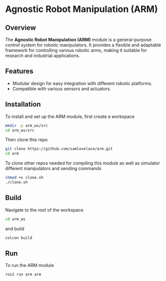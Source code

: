 # Agnostic Robot Manipulation (ARM)

## Overview

The **Agnostic Robot Manipulation (ARM)** module is a general-purpose control system for robotic manipulators. It provides a flexible and adaptable framework for controlling various robotic arms, making it suitable for research and industrial applications.

## Features

- Modular design for easy integration with different robotic platforms.
- Compatible with various sensors and actuators.

## Installation

To install and set up the ARM module, first create a workspace

```sh
mkdir -p arm_ws/src
cd arm_ws/src
```

Then clone this repo

```sh
git clone https://github.com/samlovelace/arm.git
cd arm
```

To clone other repos needed for compiling this module as well as simulator different manipulators and sending commands

```sh
chmod +x clone.sh
./clone.sh
```

## Build

Navigate to the root of the workspace

```sh
cd arm_ws
```

and build

```sh
colcon build
```

## Run

To run the ARM module

```sh
ros2 run arm arm
```
